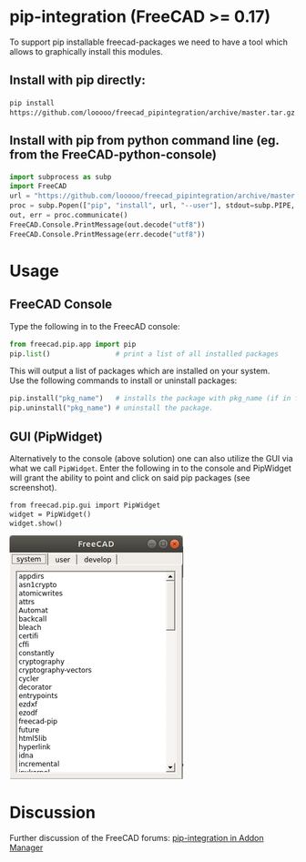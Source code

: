 # pip-integration (FreeCAD >= 0.17)

To support pip installable freecad-packages we need to have a tool which allows to graphically install this modules.

## Install with pip directly:

`pip install https://github.com/looooo/freecad_pipintegration/archive/master.tar.gz`

## Install with pip from python command line (eg. from the FreeCAD-python-console)

```python
import subprocess as subp
import FreeCAD
url = "https://github.com/looooo/freecad_pipintegration/archive/master.tar.gz"
proc = subp.Popen(["pip", "install", url, "--user"], stdout=subp.PIPE, stderr=subp.PIPE)
out, err = proc.communicate()
FreeCAD.Console.PrintMessage(out.decode("utf8"))
FreeCAD.Console.PrintMessage(err.decode("utf8"))
```

# Usage 
## FreeCAD Console
Type the following in to the FreecAD console:
```python
from freecad.pip.app import pip
pip.list()                # print a list of all installed packages
```
This will output a list of packages which are installed on your system.  
Use the following commands to install or uninstall packages: 
```python
pip.install("pkg_name")   # installs the package with pkg_name (if in freecad_modules.json)
pip.uninstall("pkg_name") # uninstall the package.
```

## GUI (PipWidget)
Alternatively to the console (above solution) one can also utilize the GUI via what we call `PipWidget`. Enter the following in to the console and PipWidget will grant the ability to point and click on said pip packages (see screenshot). 
```
from freecad.pip.gui import PipWidget
widget = PipWidget()
widget.show()
```

![pip_gui_tool](docs/pip_gui_tool.png)

# Discussion
Further discussion of the FreeCAD forums: [pip-integration in Addon Manager](https://forum.freecadweb.org/viewtopic.php?f=22&t=29584)
